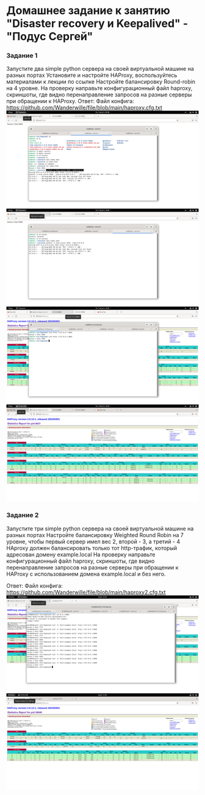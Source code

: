 # Домашнее задание к занятию "Disaster recovery и Keepalived" - "Подус Сергей"       
    
### Задание 1
Запустите два simple python сервера на своей виртуальной машине на разных портах
Установите и настройте HAProxy, воспользуйтесь материалами к лекции по ссылке
Настройте балансировку Round-robin на 4 уровне.
На проверку направьте конфигурационный файл haproxy, скриншоты, где видно перенаправление запросов на разные серверы при обращении к HAProxy.
Ответ:
Файл конфига: https://github.com/Wanderwille/file/blob/main/haproxy.cfg.txt
![Скриншот 1](https://github.com/Wanderwille/scrinshot/blob/main/server%201.png)
![Скриншот 2](https://github.com/Wanderwille/scrinshot/blob/main/server%202.png)
![Скриншот 3](https://github.com/Wanderwille/scrinshot/blob/main/curl.png)
![Скриншот 3](https://github.com/Wanderwille/scrinshot/blob/main/haproxy%20web.png)
### Задание 2
Запустите три simple python сервера на своей виртуальной машине на разных портах
Настройте балансировку Weighted Round Robin на 7 уровне, чтобы первый сервер имел вес 2, второй - 3, а третий - 4
HAproxy должен балансировать только тот http-трафик, который адресован домену example.local
На проверку направьте конфигурационный файл haproxy, скриншоты, где видно перенаправление запросов на разные серверы при обращении к HAProxy c использованием домена example.local и без него.

Ответ:
Файл конфига: https://github.com/Wanderwille/file/blob/main/haproxy2.cfg.txt
![Скриншот 4](https://github.com/Wanderwille/scrinshot/blob/main/мь4.png)
![Скриншот 5](https://github.com/Wanderwille/scrinshot/blob/main/мь45.png)






